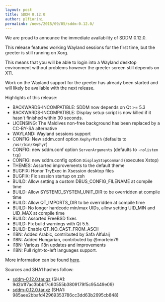```yaml
---
layout: post
title: SDDM 0.12.0
author: plfiorini
permalink: /news/2015/09/05/sddm-0.12.0/
---
```


We are proud to announce the immediate availability of SDDM 0.12.0.

This release features working Wayland sessions for the first time,
but the greeter is still running on Xorg.

This means that you will be able to login into a Wayland desktop
environment without problems however the greeter screen still
depends on X11.

Work on the Wayland support for the greeter has already been
started and will likely be available with the next release.

Highlights of this release:

 * BACKWARDS-INCOMPATIBLE: SDDM now depends on Qt >= 5.3
 * BACKWARDS-INCOMPATIBLE: Display setup script is now killed if it hasn't finished within 30 seconds.
 * LICENSING: The Maldives non-free background has been replaced by a CC-BY-SA alternative
 * WAYLAND: Wayland sessions support
 * CONFIG: New sddm.conf option `XephyrPath` (defaults to `/usr/bin/Xephyr`)
 * CONFIG: new sddm.conf option `ServerArguments` (defaults to `-nolisten tcp`)
 * CONFIG: new sddm.config option `DisplayStopCommand` (executes Xstop)
 * THEMES: Assorted improvements to the default theme
 * BUGFIX: Honor TryExec in Xsession desktop files
 * BUGFIX: Fix session startup on zsh
 * BUILD: Allow setting a custom DBUS_CONFIG_FILENAME at compile time
 * BUILD: Allow SYSTEMD_SYSTEM_UNIT_DIR to be overridden at compile time
 * BUILD: Allow QT_IMPORTS_DIR to be overridden at compile time
 * BUILD: No longer hardcode min/max UIDs, allow setting UID_MIN and UID_MAX at compile time
 * BUILD: Assorted FreeBSD fixes
 * BUILD: Fix build warnings with Qt 5.5.
 * BUILD: Enable QT_NO_CAST_FROM_ASCII
 * I18N: Added Arabic, contributed by Safa Alfulaij
 * I18N: Added Hungarian, contributed by @mortein79
 * I18N: Various i18n updates and improvements
 * I18N: Full right-to-left languages support.

More information can be found [here](https://github.com/sddm/sddm/wiki/0.12.0-Release-Announcement).

Sources and SHA1 hashes follow:

 * [sddm-0.12.0.tar.gz](https://github.com/sddm/sddm/releases/download/v0.12.0/sddm-0.12.0.tar.gz) (SHA1: 9d2b1f7ac3bbbf7c60555b3809179f5c95449e09)
 * [sddm-0.12.0.tar.xz](https://github.com/sddm/sddm/releases/download/v0.12.0/sddm-0.12.0.tar.xz) (SHA1: 985aee2bbafd42969353786cc3dd63b2695cb848)
